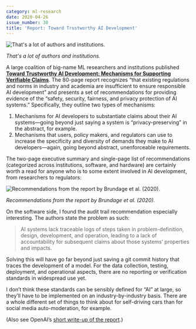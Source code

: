 ```yaml
---
category: ml-research
date: 2020-04-26
issue_number: 38
title: 'Report: Toward Trustworthy AI Development'
---
```


![That's a lot of authors and institutions.](https://s3.amazonaws.com/revue/items/images/005/879/701/mail/7f61f26e1ce8ae8bd86ac42f593f001b.png?1587894977)

_That's a lot of authors and institutions._

A large coalition of big-name ML researchers and institutions published [**Toward Trustworthy AI Development: Mechanisms for Supporting Verifiable Claims**](https://arxiv.org/abs/2004.07213?utm_campaign=Dynamically%20Typed&utm_medium=email&utm_source=Revue%20newsletter).
The 80-page report recognizes “that existing regulations and norms in industry and academia are insufficient to ensure responsible AI development” and presents a set of recommendations for providing evidence of the “safety, security, fairness, and privacy protection of AI systems.” Specifically, they outline two types of mechanisms:

1. Mechanisms for AI developers to substantiate claims about their AI systems—going beyond just saying a system is “privacy-preserving” in the abstract, for example.
2. Mechanisms that users, policy makers, and regulators can use to increase the specificity and diversity of demands they make to AI developers—again, going beyond abstract, unenforceable requirements.

The two-page executive summary and single-page list of recommendations (categorized across institutions, software, and hardware) are certainly worth a read for anyone who is to some extent involved in AI development, from researchers to regulators:

![Recommendations from the report by Brundage et al. (2020).](https://s3.amazonaws.com/revue/items/images/005/879/720/mail/85a6a88b914de55b62c42765449774dc.png?1587896163)

_Recommendations from the report by Brundage et al. (2020)._

On the software side, I found the audit trail recommendation especially interesting.
The authors state the problem as such:

> AI systems lack traceable logs of steps taken in problem-definition, design, development, and operation, leading to a lack of accountability for subsequent claims about those systems’ properties and impacts.

Solving this will have go far beyond just saving a git commit history that traces the development of a model.
For the data collection, testing, deployment, and operational aspects, there are no reporting or verification standards in widespread use yet.

I don’t think these standards can be sensibly defined for “AI” at large, so they’ll have to be implemented on an industry-by-industry basis.
There are a whole different set of things to think about for self-driving cars than for social media auto-moderation, for example.

(Also see OpenAI’s [short write-up of the report](https://openai.com/blog/improving-verifiability/?utm_campaign=Dynamically%20Typed&utm_medium=email&utm_source=Revue%20newsletter).)